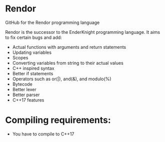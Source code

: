 # Rendor
GitHub for the Rendor programming language

Rendor is the successor to the EnderKnight programming language. It aims to fix certain bugs and add:
* Actual functions with arguments and return statements
* Updating variables
* Scopes
* Converting variables from string to their actual values
* C++ inspired syntax
* Better if statements
* Operators such as or(|), and(&), and modulo(%)
* Bytecode
* Better lexer
* Better parser
* C++17 features
# Compiling requirements:
* You have to compile to C++17 
